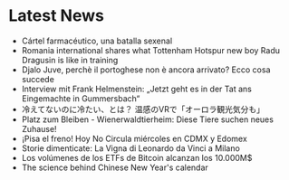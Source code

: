 # Latest News
-  Cártel farmacéutico, una batalla sexenal
-  Romania international shares what Tottenham Hotspur new boy Radu Dragusin is like in training
-  Djalo Juve, perchè il portoghese non è ancora arrivato? Ecco cosa succede
-  Interview mit Frank Helmenstein: „Jetzt geht es in der Tat ans Eingemachte in Gummersbach“
-  冷えてないのに冷たい、とは？ 温感のVRで「オーロラ観光気分も」
-  Platz zum Bleiben - Wienerwaldtierheim: Diese Tiere suchen neues Zuhause!
-  ¡Pisa el freno! Hoy No Circula miércoles en CDMX y Edomex
-  Storie dimenticate: La Vigna di Leonardo da Vinci a Milano
-  Los volúmenes de los ETFs de Bitcoin alcanzan los 10.000M$
-  The science behind Chinese New Year's calendar
